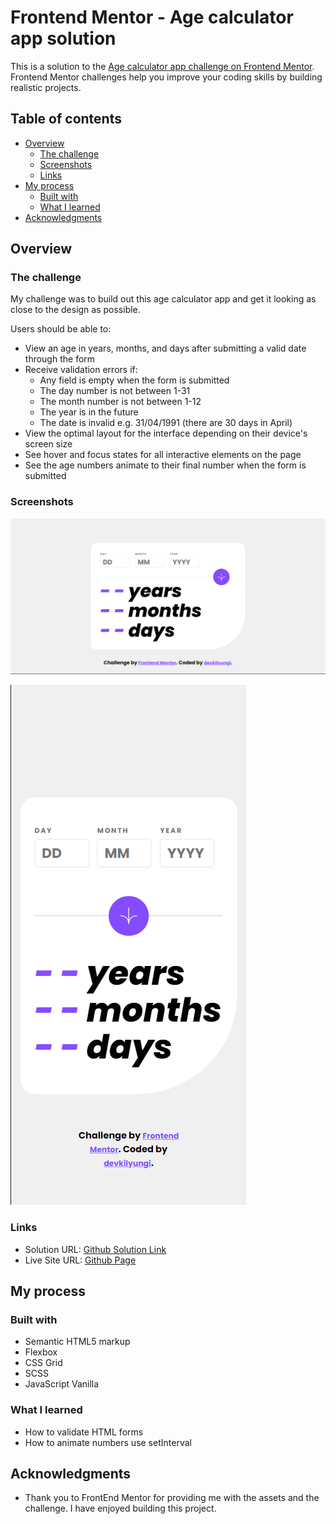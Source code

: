 # Frontend Mentor - Age calculator app solution

This is a solution to the [Age calculator app challenge on Frontend Mentor](https://www.frontendmentor.io/challenges/age-calculator-app-dF9DFFpj-Q). Frontend Mentor challenges help you improve your coding skills by building realistic projects.

## Table of contents

- [Overview](#overview)
  - [The challenge](#the-challenge)
  - [Screenshots](#screenshots)
  - [Links](#links)
- [My process](#my-process)
  - [Built with](#built-with)
  - [What I learned](#what-i-learned)
- [Acknowledgments](#acknowledgments)

## Overview

### The challenge

My challenge was to build out this age calculator app and get it looking as close to the design as possible.

Users should be able to:
- View an age in years, months, and days after submitting a valid date through the form
- Receive validation errors if:
  - Any field is empty when the form is submitted
  - The day number is not between 1-31
  - The month number is not between 1-12
  - The year is in the future
  - The date is invalid e.g. 31/04/1991 (there are 30 days in April)
- View the optimal layout for the interface depending on their device's screen size
- See hover and focus states for all interactive elements on the page
- See the age numbers animate to their final number when the form is submitted

### Screenshots

![Desktop Screenshot](./assets/images/desktop_screenshot.png)

![Mobile Screenshot](./assets/images/mobile_screenshot.png)

### Links

- Solution URL: [Github Solution Link](https://github.com/devkilyungi/simple-age-calculator)
- Live Site URL: [Github Page](https://devkilyungi.github.io/simple-age-calculator/)

## My process

### Built with

- Semantic HTML5 markup
- Flexbox
- CSS Grid
- SCSS
- JavaScript Vanilla

### What I learned

- How to validate HTML forms
- How to animate numbers use setInterval

## Acknowledgments

- Thank you to FrontEnd Mentor for providing me with the assets and the challenge. I have enjoyed building this project.
